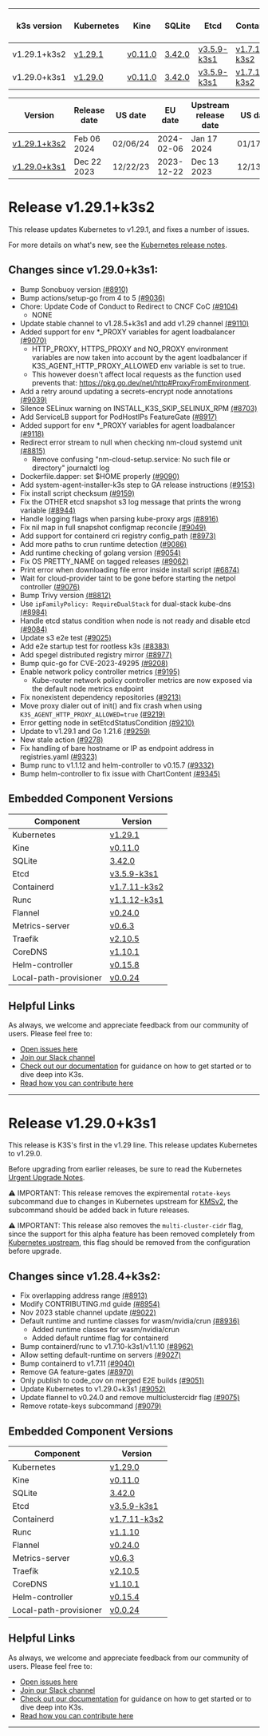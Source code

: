| k3s version| Kubernetes | Kine | SQLite | Etcd | Containerd | Runc | Flannel | Metrics-server | Traefik | CoreDNS | Helm-controller | Local-path-provisioner  |
| ----- | ----- | ----- | ----- | ----- | ----- | ----- | ----- | ----- | ----- | ----- | ----- | -----  |
| v1.29.1+k3s2 | [v1.29.1](https://github.com/kubernetes/kubernetes/blob/master/CHANGELOG/CHANGELOG-1.29.md#v1291) | [v0.11.0](https://github.com/k3s-io/kine/releases/tag/v0.11.0) | [3.42.0](https://sqlite.org/releaselog/3_42_0.html) | [v3.5.9-k3s1](https://github.com/k3s-io/etcd/releases/tag/v3.5.9-k3s1) | [v1.7.11-k3s2](https://github.com/k3s-io/containerd/releases/tag/v1.7.11-k3s2) | [v1.1.12-k3s1](https://github.com/opencontainers/runc/releases/tag/v1.1.12-k3s1) | [v0.24.0](https://github.com/flannel-io/flannel/releases/tag/v0.24.0) | [v0.6.3](https://github.com/kubernetes-sigs/metrics-server/releases/tag/v0.6.3) | [v2.10.5](https://github.com/traefik/traefik/releases/tag/v2.10.5) | [v1.10.1](https://github.com/coredns/coredns/releases/tag/v1.10.1) | [v0.15.8](https://github.com/k3s-io/helm-controller/releases/tag/v0.15.8) | [v0.0.24](https://github.com/rancher/local-path-provisioner/releases/tag/v0.0.24)  |
| v1.29.0+k3s1 | [v1.29.0](https://github.com/kubernetes/kubernetes/blob/master/CHANGELOG/CHANGELOG-1.29.md#v1290) | [v0.11.0](https://github.com/k3s-io/kine/releases/tag/v0.11.0) | [3.42.0](https://sqlite.org/releaselog/3_42_0.html) | [v3.5.9-k3s1](https://github.com/k3s-io/etcd/releases/tag/v3.5.9-k3s1) | [v1.7.11-k3s2](https://github.com/k3s-io/containerd/releases/tag/v1.7.11-k3s2) | [v1.1.10](https://github.com/opencontainers/runc/releases/tag/v1.1.10) | [v0.24.0](https://github.com/flannel-io/flannel/releases/tag/v0.24.0) | [v0.6.3](https://github.com/kubernetes-sigs/metrics-server/releases/tag/v0.6.3) | [v2.10.5](https://github.com/traefik/traefik/releases/tag/v2.10.5) | [v1.10.1](https://github.com/coredns/coredns/releases/tag/v1.10.1) | [v0.15.4](https://github.com/k3s-io/helm-controller/releases/tag/v0.15.4) | [v0.0.24](https://github.com/rancher/local-path-provisioner/releases/tag/v0.0.24)  |



| Version | Release date | US date | EU date | Upstream release date | US date | EU date | Days since upstream |
| ----- | ----- | ----- | ----- | ----- | ----- | ----- | ----- |
| [v1.29.1+k3s2](k3s-v1.29.md#release-v1291k3s2) | Feb 06 2024 | 02/06/24 | 2024-02-06 | Jan 17 2024 | 01/17/24 | 2024-01-17 | 20 days |
| [v1.29.0+k3s1](k3s-v1.29.md#release-v1290k3s1) | Dec 22 2023 | 12/22/23 | 2023-12-22 | Dec 13 2023 | 12/13/23 | 2023-12-13 | 9 days |



# Release v1.29.1+k3s2
<!-- v1.29.1+k3s2 -->

This release updates Kubernetes to v1.29.1, and fixes a number of issues.

For more details on what's new, see the [Kubernetes release notes](https://github.com/kubernetes/kubernetes/blob/master/CHANGELOG/CHANGELOG-1.29.md#changelog-since-v1290).

## Changes since v1.29.0+k3s1:

* Bump Sonobuoy version [(#8910)](https://github.com/k3s-io/k3s/pull/8910)
* Bump actions/setup-go from 4 to 5 [(#9036)](https://github.com/k3s-io/k3s/pull/9036)
* Chore: Update Code of Conduct to Redirect to CNCF CoC [(#9104)](https://github.com/k3s-io/k3s/pull/9104)
  * NONE
* Update stable channel to v1.28.5+k3s1 and add v1.29 channel [(#9110)](https://github.com/k3s-io/k3s/pull/9110)
* Added support for env *_PROXY variables for agent loadbalancer [(#9070)](https://github.com/k3s-io/k3s/pull/9070)
  * HTTP_PROXY, HTTPS_PROXY and NO_PROXY environment variables are now taken into account by the agent loadbalancer if K3S_AGENT_HTTP_PROXY_ALLOWED env variable is set to true.
  * This however doesn't affect local requests as the function used prevents that: https://pkg.go.dev/net/http#ProxyFromEnvironment.
* Add a retry around updating a secrets-encrypt node annotations [(#9039)](https://github.com/k3s-io/k3s/pull/9039)
* Silence SELinux warning on INSTALL_K3S_SKIP_SELINUX_RPM [(#8703)](https://github.com/k3s-io/k3s/pull/8703)
* Add ServiceLB support for PodHostIPs FeatureGate [(#8917)](https://github.com/k3s-io/k3s/pull/8917)
* Added support for env *_PROXY variables for agent loadbalancer [(#9118)](https://github.com/k3s-io/k3s/pull/9118)
* Redirect error stream to null when checking nm-cloud systemd unit [(#8815)](https://github.com/k3s-io/k3s/pull/8815)
  * Remove confusing "nm-cloud-setup.service: No such file or directory" journalctl log
* Dockerfile.dapper: set $HOME properly [(#9090)](https://github.com/k3s-io/k3s/pull/9090)
* Add system-agent-installer-k3s step to GA release instructions [(#9153)](https://github.com/k3s-io/k3s/pull/9153)
* Fix install script checksum [(#9159)](https://github.com/k3s-io/k3s/pull/9159)
* Fix the OTHER etcd snapshot s3 log message that prints the wrong variable [(#8944)](https://github.com/k3s-io/k3s/pull/8944)
* Handle logging flags when parsing kube-proxy args [(#8916)](https://github.com/k3s-io/k3s/pull/8916)
* Fix nil map in full snapshot configmap reconcile [(#9049)](https://github.com/k3s-io/k3s/pull/9049)
* Add support for containerd cri registry config_path [(#8973)](https://github.com/k3s-io/k3s/pull/8973)
* Add more paths to crun runtime detection [(#9086)](https://github.com/k3s-io/k3s/pull/9086)
* Add runtime checking of golang version [(#9054)](https://github.com/k3s-io/k3s/pull/9054)
* Fix OS PRETTY_NAME on tagged releases [(#9062)](https://github.com/k3s-io/k3s/pull/9062)
* Print error when downloading file error inside install script [(#6874)](https://github.com/k3s-io/k3s/pull/6874)
* Wait for cloud-provider taint to be gone before starting the netpol controller [(#9076)](https://github.com/k3s-io/k3s/pull/9076)
* Bump Trivy version [(#8812)](https://github.com/k3s-io/k3s/pull/8812)
* Use `ipFamilyPolicy: RequireDualStack` for dual-stack kube-dns [(#8984)](https://github.com/k3s-io/k3s/pull/8984)
* Handle etcd status condition when node is not ready and disable etcd [(#9084)](https://github.com/k3s-io/k3s/pull/9084)
* Update s3 e2e test [(#9025)](https://github.com/k3s-io/k3s/pull/9025)
* Add e2e startup test for rootless k3s [(#8383)](https://github.com/k3s-io/k3s/pull/8383)
* Add spegel distributed registry mirror [(#8977)](https://github.com/k3s-io/k3s/pull/8977)
* Bump quic-go for CVE-2023-49295 [(#9208)](https://github.com/k3s-io/k3s/pull/9208)
* Enable network policy controller metrics [(#9195)](https://github.com/k3s-io/k3s/pull/9195)
  * Kube-router network policy controller metrics are now exposed via the default node metrics endpoint
* Fix nonexistent dependency repositories [(#9213)](https://github.com/k3s-io/k3s/pull/9213)
* Move proxy dialer out of init() and fix crash when using `K3S_AGENT_HTTP_PROXY_ALLOWED=true` [(#9219)](https://github.com/k3s-io/k3s/pull/9219)
* Error getting node in setEtcdStatusCondition [(#9210)](https://github.com/k3s-io/k3s/pull/9210)
* Update to v1.29.1 and Go 1.21.6 [(#9259)](https://github.com/k3s-io/k3s/pull/9259)
* New stale action [(#9278)](https://github.com/k3s-io/k3s/pull/9278)
* Fix handling of bare hostname or IP as endpoint address in registries.yaml [(#9323)](https://github.com/k3s-io/k3s/pull/9323)
* Bump runc to v1.1.12 and helm-controller to v0.15.7 [(#9332)](https://github.com/k3s-io/k3s/pull/9332)
* Bump helm-controller to fix issue with ChartContent [(#9345)](https://github.com/k3s-io/k3s/pull/9345)

## Embedded Component Versions
| Component | Version |
|---|---|
| Kubernetes | [v1.29.1](https://github.com/kubernetes/kubernetes/blob/master/CHANGELOG/CHANGELOG-1.29.md#v1291) |
| Kine | [v0.11.0](https://github.com/k3s-io/kine/releases/tag/v0.11.0) |
| SQLite | [3.42.0](https://sqlite.org/releaselog/3_42_0.html) |
| Etcd | [v3.5.9-k3s1](https://github.com/k3s-io/etcd/releases/tag/v3.5.9-k3s1) |
| Containerd | [v1.7.11-k3s2](https://github.com/k3s-io/containerd/releases/tag/v1.7.11-k3s2) |
| Runc | [v1.1.12-k3s1](https://github.com/opencontainers/runc/releases/tag/v1.1.12-k3s1) |
| Flannel | [v0.24.0](https://github.com/flannel-io/flannel/releases/tag/v0.24.0) | 
| Metrics-server | [v0.6.3](https://github.com/kubernetes-sigs/metrics-server/releases/tag/v0.6.3) |
| Traefik | [v2.10.5](https://github.com/traefik/traefik/releases/tag/v2.10.5) |
| CoreDNS | [v1.10.1](https://github.com/coredns/coredns/releases/tag/v1.10.1) | 
| Helm-controller | [v0.15.8](https://github.com/k3s-io/helm-controller/releases/tag/v0.15.8) |
| Local-path-provisioner | [v0.0.24](https://github.com/rancher/local-path-provisioner/releases/tag/v0.0.24) |

## Helpful Links
As always, we welcome and appreciate feedback from our community of users. Please feel free to:
- [Open issues here](https://github.com/rancher/k3s/issues/new/choose)
- [Join our Slack channel](https://slack.rancher.io/)
- [Check out our documentation](https://rancher.com/docs/k3s/latest/en/) for guidance on how to get started or to dive deep into K3s.
- [Read how you can contribute here](https://github.com/rancher/k3s/blob/master/CONTRIBUTING.md)
-----
# Release v1.29.0+k3s1
<!-- v1.29.0+k3s1 -->

This release is K3S's first in the v1.29 line. This release updates Kubernetes to v1.29.0.

Before upgrading from earlier releases, be sure to read the Kubernetes [Urgent Upgrade Notes](https://github.com/kubernetes/kubernetes/blob/master/CHANGELOG/CHANGELOG-1.29.md#urgent-upgrade-notes).

⚠️ IMPORTANT: This release removes the expiremental `rotate-keys` subcommand due to changes in Kubernetes upstream for [KMSv2](https://github.com/kubernetes/kubernetes/issues/117728), the subcommand should be added back in future releases.

⚠️ IMPORTANT: This release also removes the `multi-cluster-cidr` flag, since the support for this alpha feature has been removed completely from [Kubernetes upstream](https://groups.google.com/g/kubernetes-sig-network/c/nts1xEZ--gQ/m/2aTOUNFFAAAJ), this flag should be removed from the configuration before upgrade.


## Changes since v1.28.4+k3s2:

* Fix overlapping address range [(#8913)](https://github.com/k3s-io/k3s/pull/8913)
* Modify CONTRIBUTING.md guide [(#8954)](https://github.com/k3s-io/k3s/pull/8954)
* Nov 2023 stable channel update [(#9022)](https://github.com/k3s-io/k3s/pull/9022)
* Default runtime and runtime classes for wasm/nvidia/crun [(#8936)](https://github.com/k3s-io/k3s/pull/8936)
  * Added runtime classes for wasm/nvidia/crun
  * Added default runtime flag for containerd
* Bump containerd/runc to v1.7.10-k3s1/v1.1.10 [(#8962)](https://github.com/k3s-io/k3s/pull/8962)
* Allow setting default-runtime on servers [(#9027)](https://github.com/k3s-io/k3s/pull/9027)
* Bump containerd to v1.7.11 [(#9040)](https://github.com/k3s-io/k3s/pull/9040)
* Remove GA feature-gates [(#8970)](https://github.com/k3s-io/k3s/pull/8970)
* Only publish to code_cov on merged E2E builds [(#9051)](https://github.com/k3s-io/k3s/pull/9051)
* Update Kubernetes to v1.29.0+k3s1 [(#9052)](https://github.com/k3s-io/k3s/pull/9052)
* Update flannel to v0.24.0 and remove multiclustercidr flag [(#9075)](https://github.com/k3s-io/k3s/pull/9075)
* Remove rotate-keys subcommand [(#9079)](https://github.com/k3s-io/k3s/pull/9079)

## Embedded Component Versions
| Component | Version |
|---|---|
| Kubernetes | [v1.29.0](https://github.com/kubernetes/kubernetes/blob/master/CHANGELOG/CHANGELOG-1.29.md#v1290) |
| Kine | [v0.11.0](https://github.com/k3s-io/kine/releases/tag/v0.11.0) |
| SQLite | [3.42.0](https://sqlite.org/releaselog/3_42_0.html) |
| Etcd | [v3.5.9-k3s1](https://github.com/k3s-io/etcd/releases/tag/v3.5.9-k3s1) |
| Containerd | [v1.7.11-k3s2](https://github.com/k3s-io/containerd/releases/tag/v1.7.11-k3s2) |
| Runc | [v1.1.10](https://github.com/opencontainers/runc/releases/tag/v1.1.10) |
| Flannel | [v0.24.0](https://github.com/flannel-io/flannel/releases/tag/v0.24.0) | 
| Metrics-server | [v0.6.3](https://github.com/kubernetes-sigs/metrics-server/releases/tag/v0.6.3) |
| Traefik | [v2.10.5](https://github.com/traefik/traefik/releases/tag/v2.10.5) |
| CoreDNS | [v1.10.1](https://github.com/coredns/coredns/releases/tag/v1.10.1) | 
| Helm-controller | [v0.15.4](https://github.com/k3s-io/helm-controller/releases/tag/v0.15.4) |
| Local-path-provisioner | [v0.0.24](https://github.com/rancher/local-path-provisioner/releases/tag/v0.0.24) |

## Helpful Links
As always, we welcome and appreciate feedback from our community of users. Please feel free to:
- [Open issues here](https://github.com/rancher/k3s/issues/new/choose)
- [Join our Slack channel](https://slack.rancher.io/)
- [Check out our documentation](https://rancher.com/docs/k3s/latest/en/) for guidance on how to get started or to dive deep into K3s.
- [Read how you can contribute here](https://github.com/rancher/k3s/blob/master/CONTRIBUTING.md)
-----
